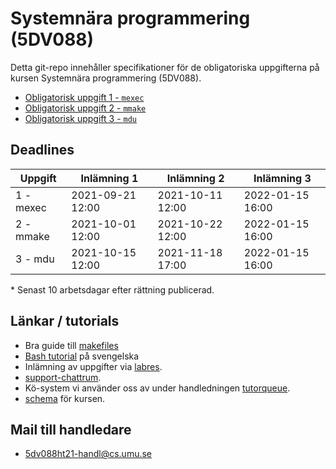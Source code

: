 # Systemnära programmering (5DV088)

Detta git-repo innehåller specifikationer för de obligatoriska uppgifterna på
kursen Systemnära programmering (5DV088).

- [Obligatorisk uppgift 1 - `mexec`](./ou1/mexec.md)
- [Obligatorisk uppgift 2 - `mmake`](./ou2/mmake.md)
- [Obligatorisk uppgift 3 - `mdu`](./ou3/mdu.md)

## Deadlines

| Uppgift     | Inlämning 1  | Inlämning 2 | Inlämning 3 |
| ------ | ------      |  ------     |  ------ |
| 1 - mexec| 2021-09-21 12:00  | 2021-10-11 12:00 |   2022-01-15 16:00 |
| 2 - mmake| 2021-10-01 12:00  |  2021-10-22 12:00  |  2022-01-15 16:00 |
| 3 - mdu| 2021-10-15 12:00 | 2021-11-18 17:00 | 2022-01-15 16:00 |
\* Senast 10 arbetsdagar efter rättning publicerad.

## Länkar / tutorials
* Bra guide till [makefiles](https://makefiletutorial.com/)
* [Bash tutorial](./tutorials/bash_tutorial.md) på svengelska
* Inlämning av uppgifter via [labres](https://webapps.cs.umu.se/labresults/v2/handin.php?courseid=485).
* [support-chattrum](https://chat.cs.umu.se/#/room/!QtImbYbZuLkzmYwKsc:cs.umu.se?via=cs.umu.se).
* Kö-system vi använder oss av under handledningen [tutorqueue](https://webapps.cs.umu.se/tutorqueue/session.php?session=120).
* [schema](https://cloud.timeedit.net/umu/web/public1/ri16Z517X97Z07Q6Z76g73Q0yy0Y6YQ2c0agQY6Q5372n5h6xlb4dnnenwc.html) för kursen.

## Mail till handledare
* 5dv088ht21-handl@cs.umu.se 

